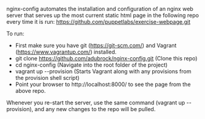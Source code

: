 nginx-config automates the installation and configuration of an nginx web server that serves up the most current static html page in the following repo every time it is run: https://github.com/puppetlabs/exercise-webpage.git

To run:

* First make sure you have git (https://git-scm.com/) and Vagrant (https://www.vagrantup.com/) installed.
* git clone https://github.com/adubrock/nginx-config.git (Clone this repo)
* cd nginx-config (Navigate into the root folder of the project)
* vagrant up --provision (Starts Vagrant along with any provisions from the provision shell script)
* Point your browser to http://localhost:8000/ to see the page from the above repo.

Whenever you re-start the server, use the same command (vagrant up --provision), and any new changes to the repo will be pulled.
